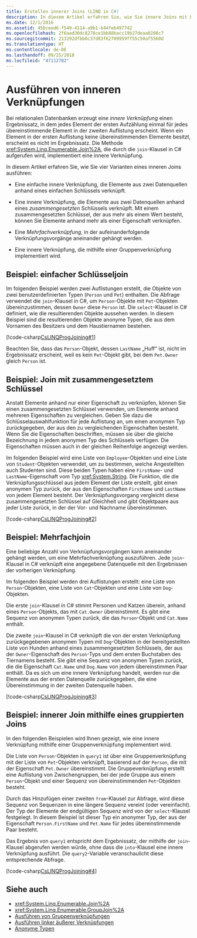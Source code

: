 ```yaml
---
title: Erstellen innerer Joins (LINQ in C#)
description: In diesem Artikel erfahren Sie, wie Sie innere Joins mit LINQ in C# ausführen.
ms.date: 12/1/2016
ms.assetid: 45bceed6-f549-4114-a9b1-b44feb497742
ms.openlocfilehash: 2f6aad30dc8278ce1bb88bacc19b27deaa0288c7
ms.sourcegitcommit: 213292dfbb0c37d83f62709959ff55c50af5560d
ms.translationtype: HT
ms.contentlocale: de-DE
ms.lasthandoff: 09/25/2018
ms.locfileid: "47112782"
---
```

# <a name="perform-inner-joins"></a>Ausführen von inneren Verknüpfungen

Bei relationalen Datenbanken erzeugt eine *innere Verknüpfung* einen Ergebnissatz, in dem jedes Element der ersten Aufzählung einmal für jedes übereinstimmende Element in der zweiten Auflistung erscheint. Wenn ein Element in der ersten Auflistung keine übereinstimmenden Elemente besitzt, erscheint es nicht im Ergebnissatz. Die Methode <xref:System.Linq.Enumerable.Join%2A>, die durch die `join`-Klausel in C# aufgerufen wird, implementiert eine innere Verknüpfung.

In diesem Artikel erfahren Sie, wie Sie vier Varianten eines inneren Joins ausführen:

- Eine einfache innere Verknüpfung, die Elemente aus zwei Datenquellen anhand eines einfachen Schlüssels verknüpft.

- Eine innere Verknüpfung, die Elemente aus zwei Datenquellen anhand eines *zusammengesetzten* Schlüssels verknüpft. Mit einem zusammengesetzten Schlüssel, der aus mehr als einem Wert besteht, können Sie Elemente anhand mehr als einer Eigenschaft verknüpfen.

- Eine *Mehrfachverknüpfung*, in der aufeinanderfolgende Verknüpfungsvorgänge aneinander gehängt werden.

- Eine innere Verknüpfung, die mithilfe einer Gruppenverknüpfung implementiert wird.

## <a name="example---simple-key-join"></a>Beispiel: einfacher Schlüsseljoin

Im folgenden Beispiel werden zwei Auflistungen erstellt, die Objekte von zwei benutzerdefinierten Typen (`Person` und `Pet`) enthalten. Die Abfrage verwendet die `join`-Klausel in C#, um `Person`-Objekte mit `Pet`-Objekten übereinzustimmen, dessen `Owner` diese `Person` ist. Die `select`-Klausel in C# definiert, wie die resultierenden Objekte aussehen werden. In diesem Beispiel sind die resultierenden Objekte anonyme Typen, die aus dem Vornamen des Besitzers und dem Haustiernamen bestehen.

[!code-csharp[CsLINQProgJoining#1](~/samples/snippets/csharp/concepts/linq/how-to-perform-inner-joins_1.cs)]

Beachten Sie, dass das `Person`-Objekt, dessen `LastName` „Huff“ ist, nicht im Ergebnissatz erscheint, weil es kein `Pet`-Objekt gibt, bei dem `Pet.Owner` gleich `Person` ist.

## <a name="example---composite-key-join"></a>Beispiel: Join mit zusammengesetztem Schlüssel

Anstatt Elemente anhand nur einer Eigenschaft zu verknüpfen, können Sie einen zusammengesetzten Schlüssel verwenden, um Elemente anhand mehreren Eigenschaften zu vergleichen. Geben Sie dazu die Schlüsselauswahlfunktion für jede Auflistung an, um einen anonymen Typ zurückgegeben, der aus den zu vergleichenden Eigenschaften besteht. Wenn Sie die Eigenschaften beschriften, müssen sie über die gleiche Bezeichnung in jedem anonymen Typ des Schlüssels verfügen. Die Eigenschaften müssen auch in der gleichen Reihenfolge angezeigt werden.

Im folgenden Beispiel wird eine Liste von `Employee`-Objekten und eine Liste von `Student`-Objekten verwendet, um zu bestimmen, welche Angestellten auch Studenten sind. Diese beiden Typen haben eine `FirstName`- und `LastName`-Eigenschaft vom Typ <xref:System.String>. Die Funktion, die die Verknüpfungsschlüssel aus jedem Element der Liste erstellt, gibt einen anonymen Typ zurück, der aus den Eigenschaften `FirstName` und `LastName` von jedem Element besteht. Der Verknüpfungsvorgang vergleicht diese zusammengesetzten Schlüssel auf Gleichheit und gibt Objektpaare aus jeder Liste zurück, in der der Vor- und Nachname übereinstimmen.

[!code-csharp[CsLINQProgJoining#2](~/samples/snippets/csharp/concepts/linq/how-to-perform-inner-joins_2.cs)]

## <a name="example---multiple-join"></a>Beispiel: Mehrfachjoin

Eine beliebige Anzahl von Verknüpfungsvorgängen kann aneinander gehängt werden, um eine Mehrfachverknüpfung auszuführen. Jede `join`-Klausel in C# verknüpft eine angegebene Datenquelle mit den Ergebnissen der vorherigen Verknüpfung.

Im folgenden Beispiel werden drei Auflistungen erstellt: eine Liste von `Person`-Objekten, eine Liste von `Cat`-Objekten und eine Liste von `Dog`-Objekten.

Die erste `join`-Klausel in C# stimmt Personen und Katzen überein, anhand eines `Person`-Objekts, das mit `Cat.Owner` übereinstimmt. Es gibt eine Sequenz von anonymen Typen zurück, die das `Person`-Objekt und `Cat.Name` enthält.

Die zweite `join`-Klausel in C# verknüpft die von der ersten Verknüpfung zurückgegebenen anonymen Typen mit `Dog`-Objekten in der bereitgestellten Liste von Hunden anhand eines zusammengesetzten Schlüssels, der aus der `Owner`-Eigenschaft des `Person`-Typs und dem ersten Buchstaben des Tiernamens besteht. Sie gibt eine Sequenz von anonymen Typen zurück, die die Eigenschaft `Cat.Name` und `Dog.Name` von jedem übereinstimmen Paar enthält. Da es sich um eine innere Verknüpfung handelt, werden nur die Elemente aus der ersten Datenquelle zurückgegeben, die eine Übereinstimmung in der zweiten Datenquelle haben.

[!code-csharp[CsLINQProgJoining#3](~/samples/snippets/csharp/concepts/linq/how-to-perform-inner-joins_3.cs)]

## <a name="example---inner-join-by-using-grouped-join"></a>Beispiel: innerer Join mithilfe eines gruppierten Joins

In den folgenden Beispielen wird Ihnen gezeigt, wie eine innere Verknüpfung mithilfe einer Gruppenverknüpfung implementiert wird.

Die Liste von `Person`-Objekten in `query1` ist über eine Gruppenverknüpfung mit der Liste von `Pet`-Objekten verknüpft, basierend auf der `Person`, die mit der Eigenschaft `Pet.Owner` übereinstimmt. Die Gruppeverknüpfung erstellt eine Auflistung von Zwischengruppen, bei der jede Gruppe aus einem `Person`-Objekt und einer Sequenz von übereinstimmenden `Pet`-Objekten besteht.

Durch das Hinzufügen einer zweiten `from`-Klausel zur Abfrage, wird diese Sequenz von Sequenzen in eine längere Sequenz vereint (oder vereinfacht). Der Typ der Elemente der endgültigen Sequenz wird von der `select`-Klausel festgelegt. In diesem Beispiel ist dieser Typ ein anonymer Typ, der aus der Eigenschaft `Person.FirstName` und `Pet.Name` für jedes übereinstimmende Paar besteht.

Das Ergebnis von `query1` entspricht dem Ergebnissatz, der mithilfe der `join`-Klausel abgerufen werden würde, ohne dass die `into`-Klausel eine innere Verknüpfung ausführt. Die `query2`-Variable veranschaulicht diese entsprechende Abfrage.

[!code-csharp[CsLINQProgJoining#4](~/samples/snippets/csharp/concepts/linq/how-to-perform-inner-joins_4.cs)]

## <a name="see-also"></a>Siehe auch

- <xref:System.Linq.Enumerable.Join%2A>  
- <xref:System.Linq.Enumerable.GroupJoin%2A>  
- [Ausführen von Gruppenverknüpfungen](perform-grouped-joins.md)  
- [Ausführen linker äußerer Verknüpfungen](perform-left-outer-joins.md)  
- [Anonyme Typen](../programming-guide/classes-and-structs/anonymous-types.md)  